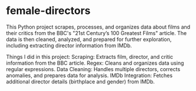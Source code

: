 # female-directors
 
This Python project scrapes, processes, and organizes data about films and their critics from the BBC's "21st Century’s 100 Greatest Films" article. The data is then cleaned, analyzed, and prepared for further exploration, including extracting director information from IMDb.

Things I did in this project:
Scraping: Extracts film, director, and critic information from the BBC article.
Regex: Cleans and organizes data using regular expressions.
Data Cleaning: Handles multiple directors, corrects anomalies, and prepares data for analysis.
IMDb Integration: Fetches additional director details (birthplace and gender) from IMDb.
